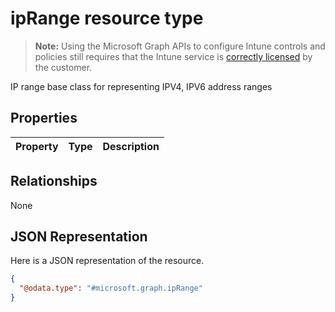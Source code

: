 ﻿# ipRange resource type

> **Note:** Using the Microsoft Graph APIs to configure Intune controls and policies still requires that the Intune service is [correctly licensed](https://go.microsoft.com/fwlink/?linkid=839381) by the customer.

IP range base class for representing IPV4, IPV6 address ranges
## Properties
|Property|Type|Description|
|:---|:---|:---|

## Relationships
None
## JSON Representation
Here is a JSON representation of the resource.
<!-- {
  "blockType": "resource",
  "abstract": true,
  "@odata.type": "microsoft.graph.ipRange"
}
-->
``` json
{
  "@odata.type": "#microsoft.graph.ipRange"
}
```



